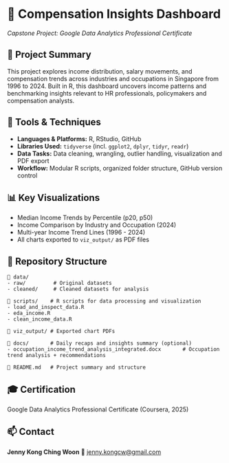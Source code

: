 # 💼 Compensation Insights Dashboard
*Capstone Project: Google Data Analytics Professional Certificate*

## 📌 Project Summary
This project explores income distribution, salary movements, and compensation trends across industries and occupations in Singapore from  1996 to 2024. Built in R, this dashboard uncovers income patterns and benchmarking insights relevant to HR professionals, policymakers and compensation analysts.

## 🧰 Tools & Techniques 
- **Languages & Platforms:** R, RStudio, GitHub
- **Libraries Used:** `tidyverse` (incl. `ggplot2`, `dplyr`, `tidyr`, `readr`)
- **Data Tasks:** Data cleaning, wrangling, outlier handling, visualization and PDF export
- **Workflow:** Modular R scripts,  organized folder structure, GitHub version control

## 📊 Key Visualizations
- Median Income Trends by Percentile (p20, p50)
- Income Comparison by Industry and Occupation (2024)
- Multi-year Income Trend Lines (1996 - 2024)
- All charts exported to `viz_output/` as PDF files

## 📁 Repository Structure

```
📁 data/
- raw/         # Original datasets
- cleaned/     # Cleaned datasets for analysis

📁 scripts/    # R scripts for data processing and visualization
- load_and_inspect_data.R 
- eda_income.R
- clean_income_data.R

📁 viz_output/ # Exported chart PDFs

📁 docs/       # Daily recaps and insights summary (optional)
- occupation_income_trend_analysis_integrated.docx       # Occupation trend analysis + recommendations 

📄 README.md   # Project summary and structure
```

## 🎓 Certification
Google Data Analytics Professional Certificate (Coursera, 2025)

## 📫 Contact
**Jenny Kong Ching Woon**
📧 jenny.kongcw@gmail.com

